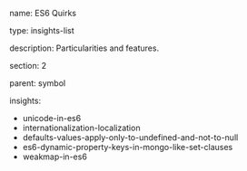 name: ES6 Quirks

type: insights-list

description: Particularities and features.

section: 2

parent: symbol

insights:
  - unicode-in-es6
  - internationalization-localization
  - defaults-values-apply-only-to-undefined-and-not-to-null
  - es6-dynamic-property-keys-in-mongo-like-set-clauses
  - weakmap-in-es6
